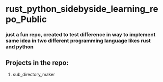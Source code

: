 # rust_python_sidebyside_learning_repo_Public
### just a fun repo, created to test difference in way to implement same idea in two different programming language likes rust and python

## Projects in the repo:
1. sub_directory_maker
